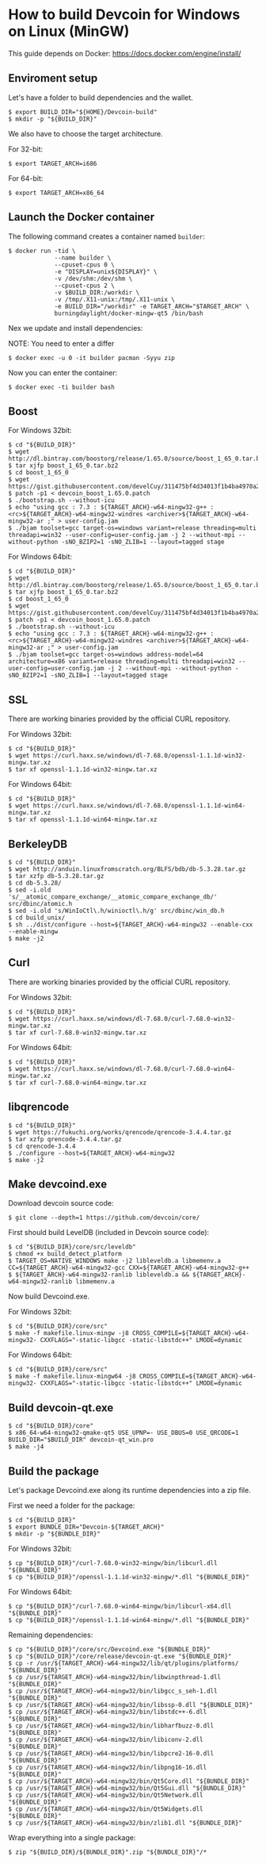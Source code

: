# How to build Devcoin for Windows on Linux (MinGW)

This guide depends on Docker: https://docs.docker.com/engine/install/


## Enviroment setup

Let's have a folder to build dependencies and the wallet.
```
$ export BUILD_DIR="${HOME}/Devcoin-build"
$ mkdir -p "${BUILD_DIR}"
```
We also have to choose the target architecture.

For 32-bit:

```
$ export TARGET_ARCH=i686
```

For 64-bit:

```
$ export TARGET_ARCH=x86_64
```

## Launch the Docker container

The following command creates a container named `builder`:
```
$ docker run -tid \
             --name builder \
             --cpuset-cpus 0 \
             -e "DISPLAY=unix${DISPLAY}" \
             -v /dev/shm:/dev/shm \
             --cpuset-cpus 2 \
             -v $BUILD_DIR:/workdir \
             -v /tmp/.X11-unix:/tmp/.X11-unix \
             -e BUILD_DIR="/workdir" -e TARGET_ARCH="$TARGET_ARCH" \
             burningdaylight/docker-mingw-qt5 /bin/bash
```

Nex we update and install dependencies:

NOTE: You need to enter a differ

```
$ docker exec -u 0 -it builder pacman -Syyu zip
```

Now you can enter the container:
```
$ docker exec -ti builder bash
```

## Boost

For Windows 32bit:

```
$ cd "${BUILD_DIR}"
$ wget http://dl.bintray.com/boostorg/release/1.65.0/source/boost_1_65_0.tar.bz2
$ tar xjfp boost_1_65_0.tar.bz2
$ cd boost_1_65_0
$ wget https://gist.githubusercontent.com/develCuy/311475bf4d34013f1b4ba4970a272d47/raw/0b308c2e7311c9ab887268b8b6aada3dba8dc0d2/devcoin_boost_1.65.0.patch
$ patch -p1 < devcoin_boost_1.65.0.patch
$ ./bootstrap.sh --without-icu
$ echo "using gcc : 7.3 : ${TARGET_ARCH}-w64-mingw32-g++ : <rc>${TARGET_ARCH}-w64-mingw32-windres <archiver>${TARGET_ARCH}-w64-mingw32-ar ;" > user-config.jam
$ ./bjam toolset=gcc target-os=windows variant=release threading=multi threadapi=win32 --user-config=user-config.jam -j 2 --without-mpi --without-python -sNO_BZIP2=1 -sNO_ZLIB=1 --layout=tagged stage
```

For Windows 64bit:

```
$ cd "${BUILD_DIR}"
$ wget http://dl.bintray.com/boostorg/release/1.65.0/source/boost_1_65_0.tar.bz2
$ tar xjfp boost_1_65_0.tar.bz2
$ cd boost_1_65_0
$ wget https://gist.githubusercontent.com/develCuy/311475bf4d34013f1b4ba4970a272d47/raw/0b308c2e7311c9ab887268b8b6aada3dba8dc0d2/devcoin_boost_1.65.0.patch
$ patch -p1 < devcoin_boost_1.65.0.patch
$ ./bootstrap.sh --without-icu
$ echo "using gcc : 7.3 : ${TARGET_ARCH}-w64-mingw32-g++ : <rc>${TARGET_ARCH}-w64-mingw32-windres <archiver>${TARGET_ARCH}-w64-mingw32-ar ;" > user-config.jam
$ ./bjam toolset=gcc target-os=windows address-model=64 architecture=x86 variant=release threading=multi threadapi=win32 --user-config=user-config.jam -j 2 --without-mpi --without-python -sNO_BZIP2=1 -sNO_ZLIB=1 --layout=tagged stage
```


## SSL 

There are working binaries provided by the official CURL repository.

For Windows 32bit:

```
$ cd "${BUILD_DIR}"
$ wget https://curl.haxx.se/windows/dl-7.68.0/openssl-1.1.1d-win32-mingw.tar.xz
$ tar xf openssl-1.1.1d-win32-mingw.tar.xz
```

For Windows 64bit:

```
$ cd "${BUILD_DIR}"
$ wget https://curl.haxx.se/windows/dl-7.68.0/openssl-1.1.1d-win64-mingw.tar.xz
$ tar xf openssl-1.1.1d-win64-mingw.tar.xz
```


## BerkeleyDB

```
$ cd "${BUILD_DIR}"
$ wget http://anduin.linuxfromscratch.org/BLFS/bdb/db-5.3.28.tar.gz
$ tar xzfp db-5.3.28.tar.gz
$ cd db-5.3.28/
$ sed -i.old 's/__atomic_compare_exchange/__atomic_compare_exchange_db/' src/dbinc/atomic.h
$ sed -i.old 's/WinIoCtl\.h/winioctl\.h/g' src/dbinc/win_db.h
$ cd build_unix/
$ sh ../dist/configure --host=${TARGET_ARCH}-w64-mingw32 --enable-cxx --enable-mingw
$ make -j2
```


## Curl

There are working binaries provided by the official CURL repository.

For Windows 32bit:

```
$ cd "${BUILD_DIR}"
$ wget https://curl.haxx.se/windows/dl-7.68.0/curl-7.68.0-win32-mingw.tar.xz
$ tar xf curl-7.68.0-win32-mingw.tar.xz
```

For Windows 64bit:

```
$ cd "${BUILD_DIR}"
$ wget https://curl.haxx.se/windows/dl-7.68.0/curl-7.68.0-win64-mingw.tar.xz
$ tar xf curl-7.68.0-win64-mingw.tar.xz
```


## libqrencode

```
$ cd "${BUILD_DIR}"
$ wget https://fukuchi.org/works/qrencode/qrencode-3.4.4.tar.gz
$ tar xzfp qrencode-3.4.4.tar.gz
$ cd qrencode-3.4.4
$ ./configure --host=${TARGET_ARCH}-w64-mingw32
$ make -j2

```


## Make devcoind.exe

Download devcoin source code:

```
$ git clone --depth=1 https://github.com/devcoin/core/
```

First should build LevelDB (included in Devcoin source code):

```
$ cd "${BUILD_DIR}/core/src/leveldb"
$ chmod +x build_detect_platform
$ TARGET_OS=NATIVE_WINDOWS make -j2 libleveldb.a libmemenv.a CC=${TARGET_ARCH}-w64-mingw32-gcc CXX=${TARGET_ARCH}-w64-mingw32-g++
$ ${TARGET_ARCH}-w64-mingw32-ranlib libleveldb.a && ${TARGET_ARCH}-w64-mingw32-ranlib libmemenv.a

```

Now build Devcoind.exe.

For Windows 32bit:

```
$ cd "${BUILD_DIR}/core/src"
$ make -f makefile.linux-mingw -j8 CROSS_COMPILE=${TARGET_ARCH}-w64-mingw32- CXXFLAGS="-static-libgcc -static-libstdc++" LMODE=dynamic
```

For Windows 64bit:

```
$ cd "${BUILD_DIR}/core/src"
$ make -f makefile.linux-mingw64 -j8 CROSS_COMPILE=${TARGET_ARCH}-w64-mingw32- CXXFLAGS="-static-libgcc -static-libstdc++" LMODE=dynamic
```


## Build devcoin-qt.exe


```
$ cd "${BUILD_DIR}/core"
$ x86_64-w64-mingw32-qmake-qt5 USE_UPNP=- USE_DBUS=0 USE_QRCODE=1 BUILD_DIR="$BUILD_DIR" devcoin-qt_win.pro
$ make -j4
```


## Build the package

Let's package Devcoind.exe along its runtime dependencies into a zip file.


First we need a folder for the package:
```
$ cd "${BUILD_DIR}"
$ export BUNDLE_DIR="Devcoin-${TARGET_ARCH}"
$ mkdir -p "${BUNDLE_DIR}"
```

For Windows 32bit:

```
$ cp "${BUILD_DIR}"/curl-7.68.0-win32-mingw/bin/libcurl.dll "${BUNDLE_DIR}"
$ cp "${BUILD_DIR}"/openssl-1.1.1d-win32-mingw/*.dll "${BUNDLE_DIR}"
```

For Windows 64bit:

```
$ cp "${BUILD_DIR}"/curl-7.68.0-win64-mingw/bin/libcurl-x64.dll "${BUNDLE_DIR}"
$ cp "${BUILD_DIR}"/openssl-1.1.1d-win64-mingw/*.dll "${BUNDLE_DIR}"
```

Remaining dependencies:

```
$ cp "${BUILD_DIR}"/core/src/Devcoind.exe "${BUNDLE_DIR}"
$ cp "${BUILD_DIR}"/core/release/devcoin-qt.exe "${BUNDLE_DIR}"
$ cp -r /usr/${TARGET_ARCH}-w64-mingw32/lib/qt/plugins/platforms/ "${BUNDLE_DIR}"
$ cp /usr/${TARGET_ARCH}-w64-mingw32/bin/libwinpthread-1.dll "${BUNDLE_DIR}"
$ cp /usr/${TARGET_ARCH}-w64-mingw32/bin/libgcc_s_seh-1.dll "${BUNDLE_DIR}"
$ cp /usr/${TARGET_ARCH}-w64-mingw32/bin/libssp-0.dll "${BUNDLE_DIR}"
$ cp /usr/${TARGET_ARCH}-w64-mingw32/bin/libstdc++-6.dll "${BUNDLE_DIR}"
$ cp /usr/${TARGET_ARCH}-w64-mingw32/bin/libharfbuzz-0.dll "${BUNDLE_DIR}"
$ cp /usr/${TARGET_ARCH}-w64-mingw32/bin/libiconv-2.dll "${BUNDLE_DIR}"
$ cp /usr/${TARGET_ARCH}-w64-mingw32/bin/libpcre2-16-0.dll "${BUNDLE_DIR}"
$ cp /usr/${TARGET_ARCH}-w64-mingw32/bin/libpng16-16.dll "${BUNDLE_DIR}"
$ cp /usr/${TARGET_ARCH}-w64-mingw32/bin/Qt5Core.dll "${BUNDLE_DIR}"
$ cp /usr/${TARGET_ARCH}-w64-mingw32/bin/Qt5Gui.dll "${BUNDLE_DIR}"
$ cp /usr/${TARGET_ARCH}-w64-mingw32/bin/Qt5Network.dll "${BUNDLE_DIR}"
$ cp /usr/${TARGET_ARCH}-w64-mingw32/bin/Qt5Widgets.dll "${BUNDLE_DIR}"
$ cp /usr/${TARGET_ARCH}-w64-mingw32/bin/zlib1.dll "${BUNDLE_DIR}"
```

Wrap everything into a single package:

```
$ zip "${BUILD_DIR}/${BUNDLE_DIR}".zip "${BUNDLE_DIR}"/*
```

